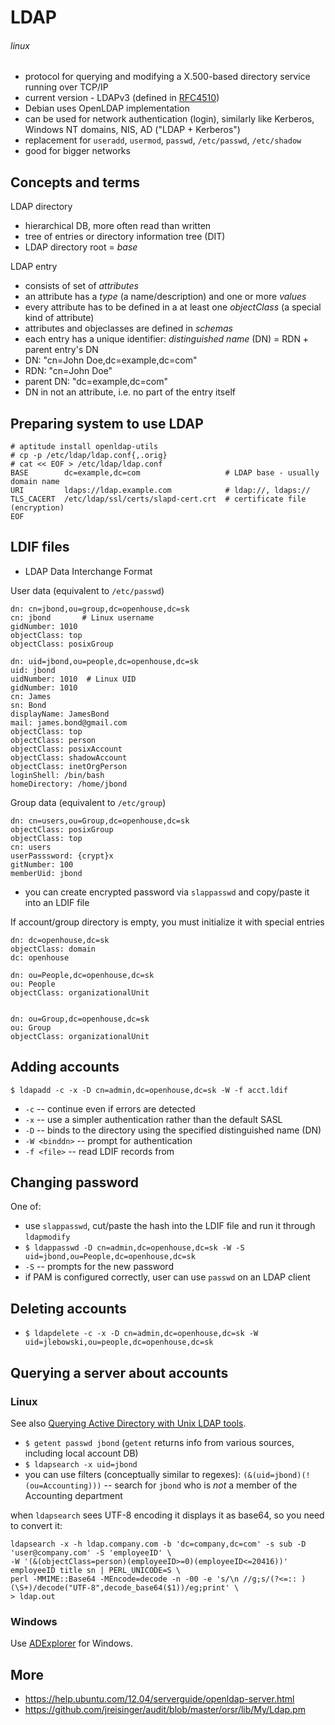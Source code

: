 # LDAP
###### linux

* protocol for querying and modifying a X.500-based directory service running over TCP/IP
* current version - LDAPv3 (defined in [RFC4510](http://tools.ietf.org/html/rfc4510))
* Debian uses OpenLDAP implementation
* can be used for network authentication (login), similarly like Kerberos, Windows NT domains, NIS, AD ("LDAP + Kerberos")
 * replacement for `useradd`, `usermod`, `passwd`, `/etc/passwd`, `/etc/shadow`
* good for bigger networks

## Concepts and terms

LDAP directory 

* hierarchical DB, more often read than written
* tree of entries or directory information tree (DIT)
* LDAP directory root = *base*

LDAP entry

* consists of set of *attributes*
* an attribute has a *type* (a name/description) and one or more *values*
* every attribute has to be defined in a at least one *objectClass* (a special kind of attribute)
* attributes and objeclasses are defined in *schemas*
* each entry has a unique identifier: *distinguished name* (DN) = RDN + parent entry's DN
 * DN: "cn=John Doe,dc=example,dc=com"
 * RDN: "cn=John Doe"
 * parent DN: "dc=example,dc=com"
* DN in not an attribute, i.e. no part of the entry itself

## Preparing system to use LDAP

    # aptitude install openldap-utils
    # cp -p /etc/ldap/ldap.conf{,.orig}
    # cat << EOF > /etc/ldap/ldap.conf
    BASE        dc=example,dc=com                   # LDAP base - usually domain name
    URI         ldaps://ldap.example.com            # ldap://, ldaps://
    TLS_CACERT  /etc/ldap/ssl/certs/slapd-cert.crt  # certificate file (encryption)
    EOF

## LDIF files

* LDAP Data Interchange Format

User data (equivalent to `/etc/passwd`)

    dn: cn=jbond,ou=group,dc=openhouse,dc=sk
    cn: jbond       # Linux username
    gidNumber: 1010
    objectClass: top 
    objectClass: posixGroup
    
    dn: uid=jbond,ou=people,dc=openhouse,dc=sk
    uid: jbond
    uidNumber: 1010  # Linux UID
    gidNumber: 1010
    cn: James
    sn: Bond
    displayName: JamesBond
    mail: james.bond@gmail.com
    objectClass: top 
    objectClass: person
    objectClass: posixAccount
    objectClass: shadowAccount
    objectClass: inetOrgPerson
    loginShell: /bin/bash
    homeDirectory: /home/jbond

Group data (equivalent to `/etc/group`)

    dn: cn=users,ou=Group,dc=openhouse,dc=sk
    objectClass: posixGroup
    objectClass: top
    cn: users
    userPasssword: {crypt}x
    gitNumber: 100
    memberUid: jbond

 * you can create encrypted password via `slappasswd` and copy/paste it into an LDIF file

If account/group directory is empty, you must initialize it with special entries

    dn: dc=openhouse,dc=sk
    objectClass: domain
    dc: openhouse

    dn: ou=People,dc=openhouse,dc=sk
    ou: People
    objectClass: organizationalUnit


    dn: ou=Group,dc=openhouse,dc=sk
    ou: Group
    objectClass: organizationalUnit

## Adding accounts

`$ ldapadd -c -x -D cn=admin,dc=openhouse,dc=sk -W -f acct.ldif`

* `-c` -- continue even if errors are detected
* `-x` -- use a simpler authentication rather than the default SASL
* `-D` -- binds to the directory using the specified distinguished name (DN)
* `-W <binddn>` -- prompt for authentication
* `-f <file>` -- read LDIF records from <file>

## Changing password

One of:

* use `slappasswd`, cut/paste the hash into the LDIF file and run it through `ldapmodify`
* `$ ldappasswd -D cn=admin,dc=openhouse,dc=sk -W -S uid=jbond,ou=People,dc=openhouse,dc=sk`
 * `-S` -- prompts for the new password
* if PAM is configured correctly, user can use `passwd` on an LDAP client

## Deleting accounts

* `$ ldapdelete -c -x -D cn=admin,dc=openhouse,dc=sk -W uid=jlebowski,ou=people,dc=openhouse,dc=sk`

## Querying a server about accounts

### Linux

See also [Querying Active Directory with Unix LDAP tools](http://jrwren.wrenfam.com/blog/2006/11/17/querying-active-directory-with-unix-ldap-tools/).

* `$ getent passwd jbond` (`getent` returns info from various sources, including local account DB)
* `$ ldapsearch -x uid=jbond`
 * you can use filters (conceptually similar to regexes): `(&(uid=jbond)(!(ou=Accounting)))` -- search for `jbond` who is _not_ a member of the Accounting department

when `ldapsearch` sees UTF-8 encoding it displays it as base64, so you need to convert it:

    ldapsearch -x -h ldap.company.com -b 'dc=company,dc=com' -s sub -D 'user@company.com' -S 'employeeID' \
    -W '(&(objectClass=person)(employeeID>=0)(employeeID<=20416))' employeeID title sn | PERL_UNICODE=S \
    perl -MMIME::Base64 -MEncode=decode -n -00 -e 's/\n //g;s/(?<=:: )(\S+)/decode("UTF-8",decode_base64($1))/eg;print' \
    > ldap.out

### Windows

Use [ADExplorer](http://technet.microsoft.com/en-us/sysinternals/bb963907.aspx) for Windows.

## More

* <https://help.ubuntu.com/12.04/serverguide/openldap-server.html>
* <https://github.com/jreisinger/audit/blob/master/orsr/lib/My/Ldap.pm>
